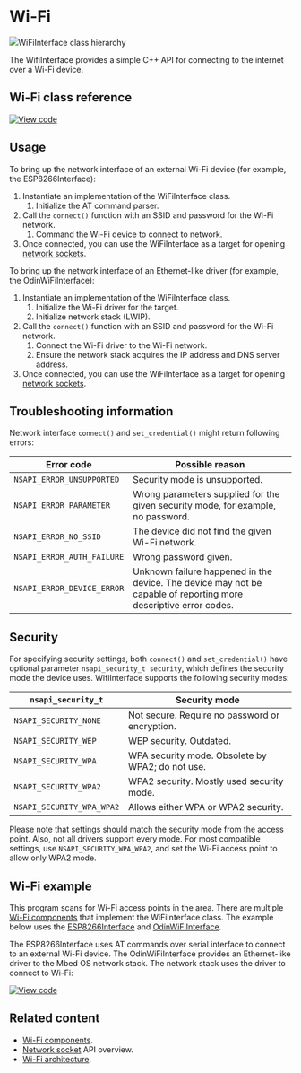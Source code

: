 # Wi-Fi

<span class="images">![](http://os.mbed.com/docs/v6.12/mbed-os-api-doxy/class_wi_fi_interface.png)<span>WiFiInterface class hierarchy</span></span>

The WifiInterface provides a simple C++ API for connecting to the internet over a Wi-Fi device.

## Wi-Fi class reference

[![View code](https://www.mbed.com/embed/?type=library)](http://os.mbed.com/docs/v6.12/mbed-os-api-doxy/class_wi_fi_interface.html)

## Usage

To bring up the network interface of an external Wi-Fi device (for example, the ESP8266Interface):

1. Instantiate an implementation of the WiFiInterface class.
    1. Initialize the AT command parser.
1. Call the `connect()` function with an SSID and password for the Wi-Fi network.
    1. Command the Wi-Fi device to connect to network.
1. Once connected, you can use the WiFiInterface as a target for opening [network sockets](network-socket.html).

To bring up the network interface of an Ethernet-like driver (for example, the OdinWiFiInterface):

1. Instantiate an implementation of the WiFiInterface class.
    1. Initialize the Wi-Fi driver for the target.
    1. Initialize network stack (LWIP).
1. Call the `connect()` function with an SSID and password for the Wi-Fi network.
    1. Connect the Wi-Fi driver to the Wi-Fi network.
    2. Ensure the network stack acquires the IP address and DNS server address.
1. Once connected, you can use the WiFiInterface as a target for opening [network sockets](network-socket.html).

## Troubleshooting information

Network interface `connect()` and `set_credential()` might return following errors:

| Error code | Possible reason |
|------------|-----------------|
| `NSAPI_ERROR_UNSUPPORTED` | Security mode is unsupported. |
| `NSAPI_ERROR_PARAMETER` | Wrong parameters supplied for the given security mode, for example, no password. |
| `NSAPI_ERROR_NO_SSID` | The device did not find the given Wi-Fi network. |
| `NSAPI_ERROR_AUTH_FAILURE` | Wrong password given. |
| `NSAPI_ERROR_DEVICE_ERROR` | Unknown failure happened in the device. The device may not be capable of reporting more descriptive error codes. |

## Security

For specifying security settings, both `connect()` and `set_credential()` have optional parameter `nsapi_security_t security`, which defines the security mode the device uses. WifiInterface supports the following security modes:

| `nsapi_security_t`        | Security mode |
|---------------------------|---------------|
| `NSAPI_SECURITY_NONE`     | Not secure. Require no password or encryption. |
| `NSAPI_SECURITY_WEP`      | WEP security. Outdated. |
| `NSAPI_SECURITY_WPA`      | WPA security mode. Obsolete by WPA2; do not use. |
| `NSAPI_SECURITY_WPA2`     | WPA2 security. Mostly used security mode. |
| `NSAPI_SECURITY_WPA_WPA2` | Allows either WPA or WPA2 security. |

Please note that settings should match the security mode from the access point. Also, not all drivers support every mode. For most compatible settings, use `NSAPI_SECURITY_WPA_WPA2`, and set the Wi-Fi access point to allow only WPA2 mode.

## Wi-Fi example

This program scans for Wi-Fi access points in the area. There are multiple [Wi-Fi components](https://os.mbed.com/components/cat/wifi/) that implement the WiFiInterface class. The example below uses the [ESP8266Interface](https://github.com/armmbed/esp8266-driver) and [OdinWiFiInterface](https://github.com/u-blox/ublox-odin-w2-drivers-docs-mbed-5).

The ESP8266Interface uses AT commands over serial interface to connect to an external Wi-Fi device. The OdinWiFiInterface provides an Ethernet-like driver to the Mbed OS network stack. The network stack uses the driver to connect to Wi-Fi:

[![View code](https://www.mbed.com/embed/?url=https://github.com/ARMmbed/mbed-os-snippet-TCPSocketWiFi/tree/v6.12)](https://github.com/ARMmbed/mbed-os-snippet-TCPSocketWiFi/blob/v6.12/main.cpp)

## Related content

- [Wi-Fi components](https://os.mbed.com/components/cat/wifi/).
- [Network socket](network-socket.html) API overview.
- [Wi-Fi architecture](../apis/wlan-technology.html).
